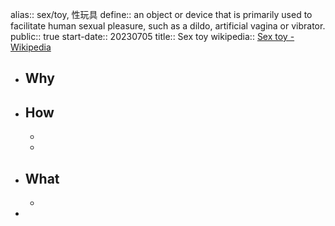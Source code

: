 alias:: sex/toy, 性玩具
define:: an object or device that is primarily used to facilitate human sexual pleasure, such as a dildo, artificial vagina or vibrator.
public:: true
start-date:: 20230705
title:: Sex toy
wikipedia:: [Sex toy - Wikipedia](https://en.wikipedia.org/wiki/Sex_toy#Materials_used_in_sex_toys)

- ## Why
- ## How
  -
  -
- ## What
  -
-